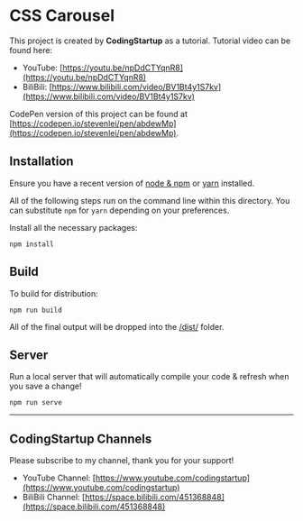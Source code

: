 # CSS Carousel

This project is created by **CodingStartup** as a tutorial. Tutorial video can be found here:
- YouTube: [https://youtu.be/npDdCTYqnR8](https://youtu.be/npDdCTYqnR8)
- BiliBili: [https://www.bilibili.com/video/BV1Bt4y1S7kv](https://www.bilibili.com/video/BV1Bt4y1S7kv)

CodePen version of this project can be found at [https://codepen.io/stevenlei/pen/abdewMp](https://codepen.io/stevenlei/pen/abdewMp).

## Installation

Ensure you have a recent version of [node & npm](https://nodejs.org/en/download/) or [yarn](https://yarnpkg.com/en/docs/install) installed.

All of the following steps run on the command line within this directory. You can substitute `npm` for `yarn` depending on your preferences.

Install all the necessary packages:

```
npm install
```

## Build

To build for distribution:

```
npm run build
```

All of the final output will be dropped into the [/dist/](./dist) folder.

## Server

Run a local server that will automatically compile your code & refresh when you save a change!

```
npm run serve
```

---

## CodingStartup Channels

Please subscribe to my channel, thank you for your support!

- YouTube Channel: [https://www.youtube.com/codingstartup](https://www.youtube.com/codingstartup)
- BiliBili Channel: [https://space.bilibili.com/451368848](https://space.bilibili.com/451368848)